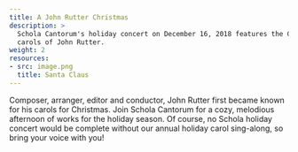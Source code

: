 ```yaml
---
title: A John Rutter Christmas
description: >
  Schola Cantorum's holiday concert on December 16, 2018 features the Christmas
  carols of John Rutter.
weight: 2
resources:
- src: image.png
  title: Santa Claus
---
```


Composer, arranger, editor and conductor, John Rutter first became known for his
carols for Christmas. Join Schola Cantorum for a cozy, melodious afternoon of
works for the holiday season. Of course, no Schola holiday concert would be
complete without our annual holiday carol sing-along, so bring your voice with
you!
